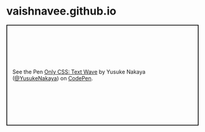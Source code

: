 # vaishnavee.github.io

<html>
<head>


<p class="codepen" data-height="265" data-theme-id="light" data-default-tab="css,result" data-user="YusukeNakaya" data-slug-hash="EbMWgd" style="height: 265px; box-sizing: border-box; display: flex; align-items: center; justify-content: center; border: 2px solid; margin: 1em 0; padding: 1em;" data-pen-title="Only CSS: Text Wave">
  <span>See the Pen <a href="https://codepen.io/YusukeNakaya/pen/EbMWgd">
  Only CSS: Text Wave</a> by Yusuke Nakaya (<a href="https://codepen.io/YusukeNakaya">@YusukeNakaya</a>)
  on <a href="https://codepen.io">CodePen</a>.</span>
</p>
<script async src="https://cpwebassets.codepen.io/assets/embed/ei.js"></script>


</head>
</html>
